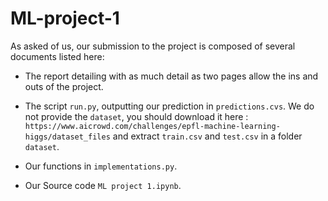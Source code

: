 # ML-project-1


As asked of us, our submission to the project is composed of several documents listed here:

* The report detailing with as much detail as two pages allow the ins and outs of the project. 

* The script `run.py`, outputting our prediction in `predictions.cvs`. We do not provide the `dataset`, you should download it here : `https://www.aicrowd.com/challenges/epfl-machine-learning-higgs/dataset_files` and extract `train.csv` and `test.csv` in a folder `dataset`.
* Our functions in `implementations.py`.
* Our Source code `ML project 1.ipynb`.

